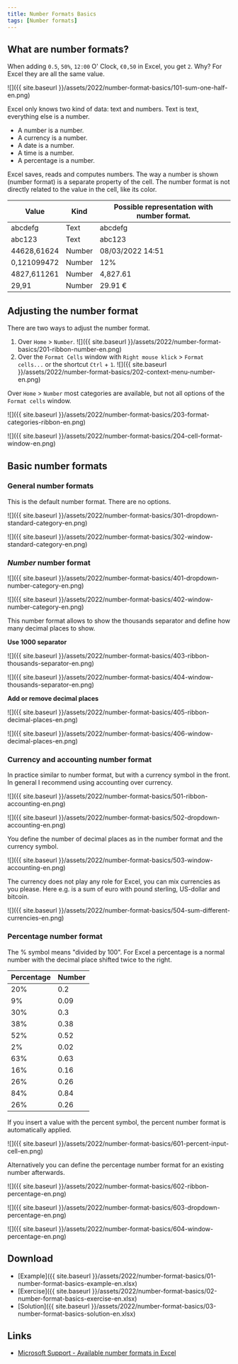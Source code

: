 ```yaml
---
title: Number Formats Basics
tags: [Number formats]
---
```


## What are number formats?

When adding `0.5`, `50%`, `12:00` O' Clock, `€0,50` in Excel, you get `2`.
Why?
For Excel they are all the same value. 

![]({{ site.baseurl }}/assets/2022/number-format-basics/101-sum-one-half-en.png)

Excel only knows two kind of data: text and numbers.
Text is text, everything else is a number.
- A number is a number.
- A currency is a number.
- A date is a number.
- A time is a number.
- A percentage is a number. 

Excel saves, reads and computes numbers.
The way a number is shown (number format) is a separate property of the cell.
The number format is not directly related to the value in the cell, like its color.

| Value | Kind | Possible representation with number format. |
| --- | --- | --- |
| abcdefg | Text | abcdefg |
| abc123 | Text | abc123 |
| 44628,61624 | Number | 08/03/2022 14:51 |
| 0,121099472 | Number | 12% |
| 4827,611261 | Number | 4,827.61 |
| 29,91 | Number | 29.91 € |

## Adjusting the number format

There are two ways to adjust the number format.
1. Over `Home` > `Number`.
![]({{ site.baseurl }}/assets/2022/number-format-basics/201-ribbon-number-en.png)
1. Over the `Format Cells` window with `Right mouse klick` > `Format cells...` or the shortcut `Ctrl` + `1`. 
![]({{ site.baseurl }}/assets/2022/number-format-basics/202-context-menu-number-en.png)

Over `Home` > `Number` most categories are available, but not all options of the `Format cells` window.  

![]({{ site.baseurl }}/assets/2022/number-format-basics/203-format-categories-ribbon-en.png)

![]({{ site.baseurl }}/assets/2022/number-format-basics/204-cell-format-window-en.png)

## Basic number formats

### General number formats

This is the default number format.
There are no options.

![]({{ site.baseurl }}/assets/2022/number-format-basics/301-dropdown-standard-category-en.png)

![]({{ site.baseurl }}/assets/2022/number-format-basics/302-window-standard-category-en.png)

### *Number* number format

![]({{ site.baseurl }}/assets/2022/number-format-basics/401-dropdown-number-category-en.png)

![]({{ site.baseurl }}/assets/2022/number-format-basics/402-window-number-category-en.png)

This number format allows to show the thousands separator and define how many decimal places to show.

**Use 1000 separator**

![]({{ site.baseurl }}/assets/2022/number-format-basics/403-ribbon-thousands-separator-en.png)

![]({{ site.baseurl }}/assets/2022/number-format-basics/404-window-thousands-separator-en.png)

**Add or remove decimal places**

![]({{ site.baseurl }}/assets/2022/number-format-basics/405-ribbon-decimal-places-en.png)

![]({{ site.baseurl }}/assets/2022/number-format-basics/406-window-decimal-places-en.png)

### Currency and accounting number format

In practice similar to number format, but with a currency symbol in the front.
In general I recommend using accounting over currency. 

![]({{ site.baseurl }}/assets/2022/number-format-basics/501-ribbon-accounting-en.png)

![]({{ site.baseurl }}/assets/2022/number-format-basics/502-dropdown-accounting-en.png)

You define the number of decimal places as in the number format and the currency symbol.

![]({{ site.baseurl }}/assets/2022/number-format-basics/503-window-accounting-en.png)

The currency does not play any role for Excel, you can mix currencies as you please.
Here e.g. is a sum of euro with pound sterling, US-dollar and bitcoin. 

![]({{ site.baseurl }}/assets/2022/number-format-basics/504-sum-different-currencies-en.png)

### Percentage number format

The % symbol means "divided by 100".
For Excel a percentage is a normal number with the decimal place shifted twice to the right.

| Percentage | Number |
| --- | --- |
| 20%	| 0.2 | 
| 9%	| 0.09 | 
| 30%	| 0.3 | 
| 38%	| 0.38 | 
| 52%	| 0.52 | 
| 2%	| 0.02 | 
| 63%	| 0.63 | 
| 16%	| 0.16 | 
| 26%	| 0.26 | 
| 84%	| 0.84 | 
| 26%	| 0.26 | 
 
If you insert a value with the percent symbol, the percent number format is automatically applied.

![]({{ site.baseurl }}/assets/2022/number-format-basics/601-percent-input-cell-en.png)

Alternatively you can define the percentage number format for an existing number afterwards.

![]({{ site.baseurl }}/assets/2022/number-format-basics/602-ribbon-percentage-en.png)

![]({{ site.baseurl }}/assets/2022/number-format-basics/603-dropdown-percentage-en.png)

![]({{ site.baseurl }}/assets/2022/number-format-basics/604-window-percentage-en.png)

## Download

- [Example]({{ site.baseurl }}/assets/2022/number-format-basics/01-number-format-basics-example-en.xlsx)
- [Exercise]({{ site.baseurl }}/assets/2022/number-format-basics/02-number-format-basics-exercise-en.xlsx)
- [Solution]({{ site.baseurl }}/assets/2022/number-format-basics/03-number-format-basics-solution-en.xlsx)

## Links

- [Microsoft Support - Available number formats in Excel](https://support.microsoft.com/en-us/office/available-number-formats-in-excel-0afe8f52-97db-41f1-b972-4b46e9f1e8d2)
